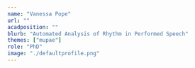 ```yaml
---
name: "Vanessa Pope"
url: ""
acadposition: ""
blurb: "Automated Analysis of Rhythm in Performed Speech"
themes: ["mupae"]
role: "PhD"
image: "./defaultprofile.png"
---
```

